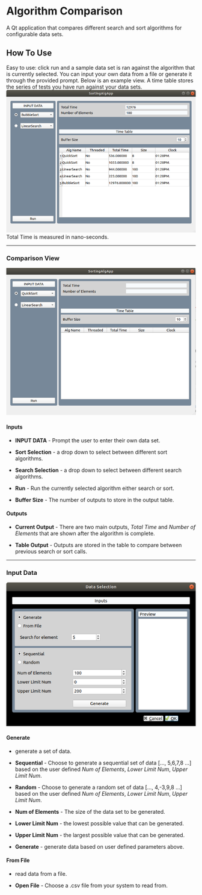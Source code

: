# Algorithm Comparison

A Qt application that compares different search and sort algorithms for configurable data sets.

## How To Use
Easy to use: click run and a sample data set is ran against the algorithm that is currently selected. You can input your own data from a file or generate it through the provided prompt. Below is an example view. A time table stores the series of tests you have run against your data sets.
![image](/sample.png)
Total Time is measured in nano-seconds.
___
### Comparison View
![image](/startup.png)
#### Inputs
- **INPUT DATA** - Prompt the user to enter their own data set.

- **Sort Selection** - a drop down to select between different sort algorithms.

- **Search Selection** - a drop down to select between different search algorithms.

- **Run** - Run the currently selected algorithm either search or sort.

- **Buffer Size** - The number of outputs to store in the output table.

#### Outputs
- **Current Output** - There are two main outputs, *Total Time* and *Number of Elements* that are shown after the algorithm is complete.

- **Table Output** - Outputs are stored in the table to compare between previous search or sort calls.

___
### Input Data
![image](/datainput.png)
#### Generate
- generate a set of data.

- **Sequential** - Choose to generate a sequential set of data [..., 5,6,7,8 ...] based on the user defined *Num of Elements*, *Lower Limit Num*, *Upper Limit Num*.
- **Random** - Choose to generate a random set of data [..., 4,-3,9,8 ...] based on the user defined *Num of Elements*, *Lower Limit Num*, *Upper Limit Num*.
- **Num of Elements** - The size of the data set to be generated.
- **Lower Limit Num** - the lowest possible value that can be generated.
- **Upper Limit Num** - the largest possible value that can be generated.
- **Generate** - generate data based on user defined parameters above.

#### From File
- read data from a file.

- **Open File** - Choose a .csv file from your system to read from.
